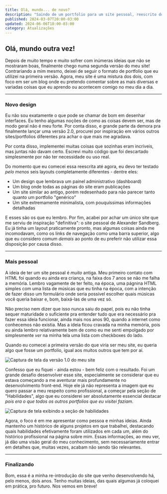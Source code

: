 ```yaml
---
title: Olá, mundo... de novo?
description: "Saindo de um portfolio para um site pessoal, reescrito do zero e sobre uma nova perspectiva."
published: 2024-03-07T20:00-03:00
updated: 2024-06-06T10:00-03:00
category: Atualizações
---
```


<script lang="ts">
    import Image from "$lib/components/Image.svelte";
    import Link from "$lib/components/Link.svelte";
</script>

## Olá, mundo outra vez!

Depois de muito tempo e muito sofrer com inúmeras ideias que não se mostraram boas, finalmente chego numa segunda versão do meu site! Contrariando a mim mesmo, deixei de seguir o formato de portfolio que eu utilizei na primeira versão. Agora, meu site é uma mistura dos dois, com foco em ser um blog onde eu pretendo comentar sobre as mais diversas e variadas coisas que eu aprendo ou acontecem comigo no meu dia a dia.

---

### Novo design

Eu não sou exatamente o que pode se chamar de bom em desenhar interfaces. Eu tenho algumas noções de como as coisas devem ser, mas de modo geral não é meu forte. Por conta disso, e grande parte da demora pra finalmente lançar uma versão 2.0, procurei por inspiração em vários outros sites/portfolios diferentes pra achar o que mais me agradava.

Por conta disso, implementei muitas coisas que sozinhas eram incríveis, mas juntas não davam certo. Escrevi muito código que foi descartado simplesmente por não ter necessidade ou uso real.

Do momento que eu comecei essa reescrita até agora, eu devo ter testado _pelo menos_ seis layouts completamente diferentes - dentre eles:

-   Um design que lembrava um painel administrativo (dashboard)
-   Um blog onde todas as páginas do site eram publicações
-   Um site similar ao antigo, porém redesenhado para não parecer tanto quanto um portfolio "genérico"
-   Um site extremamente minimalista, com pouquíssimas informações detalhadas

E esses são os que eu lembro. Por fim, acabei por achar um único site que me serviu de inspiração "definitiva": o site pessoal de <Link href="https://alexandersandberg.com/" target="_blank">Alexander Sandberg</Link>. Eu já tinha um layout praticamente pronto, mas algumas coisas ainda me incomodavam, como os links de navegação como uma barra superior, algo que eu considero comum _demais_ ao ponto de eu preferir não utilizar essa disposição por causa disso.

---

### Mais pessoal

A ideia de ter um site pessoal é _muito_ antiga. Meu primeiro contato com HTML foi quando eu ainda era criança, na faixa dos 7 anos se não me falha a memória. Lembro vagamente de ter feito, na época, uma págnina HTML simples com uma lista de músicas que eu tinha na época, com a intenção de fazer disso um formulário onde seria possível escolher quais músicas você queria baixar e, bom, baixá-las de uma vez só.

Não preciso nem dizer que isso nunca saiu do papel, pois eu não tinha sequer maturidade o suficiente pra entender tudo que era necessário pra fazer essa ideia funcionar, ainda mais nos anos 90, quando a internet como conhecemos não existia. Mas a ideia ficou cravada na minha memória, pois eu ainda lembro relativamente bem de como eu me senti empolgado por simplesmente _ver_ na minha tela uma lista com checkboxes do lado.

Quando eu comecei a primeira versão do que viria ser meu site, eu queria algo que fosse um portfolio, igual aos <Link href="https://github.com/emmabostian/developer-portfolios" target="_blank">muitos outros que tem por aí</Link>.

<Image 
src="/images/posts/ola-mundo/site-v1.webp"
title="A carinha da versão 1.0 do meu site"
alt="Captura de tela da versão 1.0 do meu site"
/>

Confesso que eu fiquei - ainda estou - bem feliz com o resultado. Foi um grande desafio desenvolver esse site, especialmente se considerar que eu estava começando a me aventurar mais profundamente no desenvolvimento front-end. Hoje ele já não representa a imagem que eu quero passar a meu respeito como profissional, a começar pela seção de "Habilidades", algo que eu considerei ser absolutamente essencial destacar _pois era o que todos os outros portfolios que eu visitei faziam_.

<Image
src="/images/posts/ola-mundo/habilidades.webp"
title="Bloco de habilidades, prontamente destacado"
alt="Captura de tela exibindo a seção de habilidades"
 />

Agora, o foco é em me apresentar como pessoa e minhas ideias. Ainda mantenho um histórico de alguns projetos em que trabalhei, destacando quais habilidades efetivamente foram utilizados em cada um, além do histórico profissional na página <Link href="/pages/sobre">sobre mim</Link>. Essas informações, ao meu ver, já dão uma visão geral do meu conhecimento, sem necessariamente entrar em detalhes que, muitas vezes, acabam não sendo tão relevantes.

---

### Finalizando

Bom, essa é a minha re-introdução do site que venho desenvolvendo há, pelo menos, <Link href="https://github.com/RenanLazarotto/rlazarotto/commit/9d53b4522b323b1ec14303b70bd6e3bcb6f906fe" target="_blank">dois anos</Link>. Tenho muitas ideias, das quais algumas já coloquei em prática, pro futuro. Nos vemos em breve!
